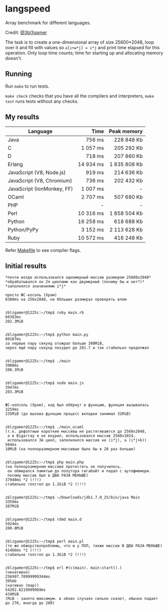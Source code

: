 langspeed
=========

Array benchmark for different languages.

Credit: [@3bl3gamer](https://github.com/3bl3gamer)

The task is to create a one-dimensional array of size 25600\*2048, loop over it and fill with values so `a[i+w*j] = i*j` and print time elapsed for this operation. Only loop time counts; time for starting up and allocating memory doesn't.


Running
-------

Run `make` to run tests.

`make check` checks that you have all the compilers and interpreters, `make test` runs tests without any checks.


My results
----------

Language                     | Time       | Peak memory
-----------------------------|-----------:|-------------:
Java                         |    756  ms |   228 848  Kb
C                            |  1 057  ms |   205 292  Kb
D                            |    718  ms |   207 860  Kb
Erlang                       | 14 934  ms | 1 835 808  Kb
JavaScript (V8, Node.js)     |    919  ms |   214 636  Kb
JavaScript (V8, Chromium)    |    736  ms |   202 432  Kb
JavaScript (IonMonkey, FF)   |  1 007  ms |         -
OCaml                        |  2 707  ms |   507 680  Kb
PHP                          |      -     |         -
Perl                         | 10 316  ms | 1 858 504  Kb
Python                       | 16 258  ms |   618 688  Kb
Python/PyPy                  |  3 152  ms | 2 113 628  Kb
Ruby                         | 10 572  ms |   416 248  Kb

Refer [Makefile](Makefile) to see compiler flags.


Initial results
---------------

```
*почти везде использовался одномерный массив размером 25600x2048*
*обрабатывался он 2я циклами как двумерный (почему бы и нет?)*
*заполнялся значениями i*j*

просто ЖС-косоль (Хром)
8300ms на 256x2048, на бОльших размерах проверять влом


zblzgamer@1225c:~/tmp$ ruby main.rb
60383ms
202.3MiB


zblzgamer@1225c:~/tmp$ python main.py
80107ms
за первые пару секунд отожрал больше 300MiB,
через ещё пару секунд похудел до 201.7 и так стабильно продолжал


zblzgamer@1225c:~/tmp$ ./main
3908ms
200.1MiB


zblzgamer@1225c:~/tmp$ node main.js
3947ms
203.3MiB


ЖС-колсоль (Хром), код был обёрнут в функцию, функция вызывалась
3259ms
235MiB (до вызова функции процесс вкладки занимал 31MiB)


zblzgamer@1225c:~/tmp$ ./main_ocaml
(т.к. дефолтные короткие массивы не растягиваются до 2560x2048,
 а в Bigarray я не вкурил, использовался массив 2560х1024,
 использовался 3й цикл, заполнянлся массив не (i*j), а (i*j+k))
564ms
10MiB (на полноразмерном массивые было бы в 20 раз больше)


zblzgamer@1225c:~/tmp$ php main.php
(на полноразмерном массиве протестить не получилось.
 он обжирался памятью до полутора гигабайт и падал с аутофмемори.
 посему массив был в ДВА РАЗА МЕНЬШЕ)
37948ms *2 (!!!)
стабильно толстел до 1.2GiB *2 (!!!)


zblzgamer@1225c:~/tmp$ ~/Downloads/jdk1.7.0_25/bin/java Main
3359ms
207MiB


zblzgamer@1225c:~/tmp$ rdmd main.d
5924ms
200.8MiB


zblzgamer@1225c:~/tmp$ perl main.pl
(те же обжорствопроблемы, что и у ПХП, также массив В ДВА РАЗА МЕНЬШЕ)
41466ms *2 (!!!)
стабильно толстел до 1.3GiB *2 (!!!)


zblzgamer@1225c:~/tmp$ erl #(c(main). main:start().)
(ненативно)
256997.70999999344ms
395mb
(нативно (map))
54202.8219999969ms
434MiB
(MiB - занято максимум. в обоих случаях сильно скачет, обычно падает до 270, иногда до 200)
```
